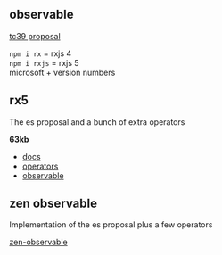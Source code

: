 ## observable

[tc39 proposal](https://github.com/tc39/proposal-observable)


`npm i rx` = rxjs 4  
`npm i rxjs` = rxjs 5  
microsoft + version numbers  


## rx5
The es proposal and a bunch of extra operators

**63kb**

* [docs](https://github.com/ReactiveX/rxjs/tree/master/doc)
* [operators](https://github.com/ReactiveX/rxjs/blob/master/doc/operators.md)
* [observable](https://github.com/ReactiveX/rxjs/blob/master/doc/observable.md)

## zen observable
Implementation of the es proposal plus a few operators

[zen-observable](https://github.com/zenparsing/zen-observable)
